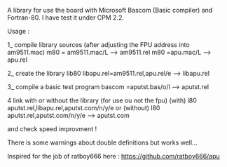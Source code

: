 A library for use the board with Microsoft Bascom (Basic compiler) and Fortran-80.
I have test it under CPM 2.2.

Usage :

1_ compile library sources (after adjusting the FPU address into am9511.mac)
m80 = am9511.mac/L --> am9511.rel
m80 =apu.mac/L --> apu.rel

2_ create the library
lib80 libapu.rel=am9511.rel,apu.rel/e --> libapu.rel

3_ compile a basic test program
bascom =aputst.bas/o/l --> aputst.rel

4 link with or without the library (for use ou not the fpu)
(with) l80 aputst.rel,libapu.rel,aputst.com/n/y/e
or (without) l80 aputst.rel,aputst.com/n/y/e --> aputst.com

and check speed improvment !

There is some warnings about double definitions but works well...

Inspired for the job of ratboy666 here : https://github.com/ratboy666/apu
